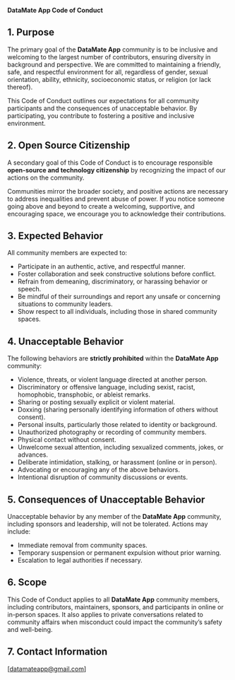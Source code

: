 **DataMate App Code of Conduct**

## 1. Purpose
The primary goal of the **DataMate App** community is to be inclusive and welcoming to the largest number of contributors, ensuring diversity in background and perspective. We are committed to maintaining a friendly, safe, and respectful environment for all, regardless of gender, sexual orientation, ability, ethnicity, socioeconomic status, or religion (or lack thereof).

This Code of Conduct outlines our expectations for all community participants and the consequences of unacceptable behavior. By participating, you contribute to fostering a positive and inclusive environment.

## 2. Open Source Citizenship
A secondary goal of this Code of Conduct is to encourage responsible **open-source and technology citizenship** by recognizing the impact of our actions on the community.

Communities mirror the broader society, and positive actions are necessary to address inequalities and prevent abuse of power. If you notice someone going above and beyond to create a welcoming, supportive, and encouraging space, we encourage you to acknowledge their contributions.

## 3. Expected Behavior
All community members are expected to:
- Participate in an authentic, active, and respectful manner.
- Foster collaboration and seek constructive solutions before conflict.
- Refrain from demeaning, discriminatory, or harassing behavior or speech.
- Be mindful of their surroundings and report any unsafe or concerning situations to community leaders.
- Show respect to all individuals, including those in shared community spaces.

## 4. Unacceptable Behavior
The following behaviors are **strictly prohibited** within the **DataMate App** community:
- Violence, threats, or violent language directed at another person.
- Discriminatory or offensive language, including sexist, racist, homophobic, transphobic, or ableist remarks.
- Sharing or posting sexually explicit or violent material.
- Doxxing (sharing personally identifying information of others without consent).
- Personal insults, particularly those related to identity or background.
- Unauthorized photography or recording of community members.
- Physical contact without consent.
- Unwelcome sexual attention, including sexualized comments, jokes, or advances.
- Deliberate intimidation, stalking, or harassment (online or in person).
- Advocating or encouraging any of the above behaviors.
- Intentional disruption of community discussions or events.

## 5. Consequences of Unacceptable Behavior
Unacceptable behavior by any member of the **DataMate App** community, including sponsors and leadership, will not be tolerated. Actions may include:
- Immediate removal from community spaces.
- Temporary suspension or permanent expulsion without prior warning.
- Escalation to legal authorities if necessary.

## 6. Scope
This Code of Conduct applies to all **DataMate App** community members, including contributors, maintainers, sponsors, and participants in online or in-person spaces. It also applies to private conversations related to community affairs when misconduct could impact the community’s safety and well-being.

## 7. Contact Information
[datamateapp@gmail.com]

